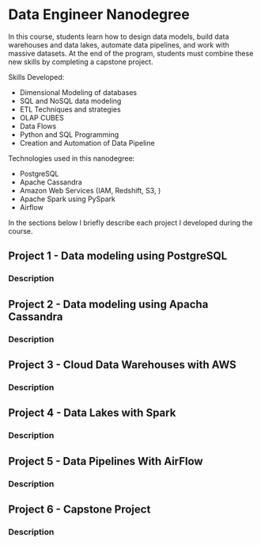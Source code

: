 # Data Engineer Nanodegree

In this course, students learn how to design data models, build data warehouses and data lakes, automate data pipelines, and work with massive datasets. At the end of the program, students must combine these new skills by completing a capstone project.

Skills Developed:

* Dimensional Modeling of databases
* SQL and NoSQL data modeling
* ETL Techniques and strategies
* OLAP CUBES
* Data Flows
* Python and SQL Programming
* Creation and Automation of Data Pipeline

Technologies used in this nanodegree:

* PostgreSQL
* Apache Cassandra
* Amazon Web Services (IAM, Redshift, S3, )
* Apache Spark using PySpark
* Airflow

In the sections below I briefly describe each project I developed during the course.


## Project 1 - Data modeling using PostgreSQL

### Description

## Project 2 - Data modeling using Apacha Cassandra

### Description

## Project 3 - Cloud Data Warehouses with AWS

### Description

## Project 4 - Data Lakes with Spark

### Description

## Project 5 - Data Pipelines With AirFlow

### Description

## Project 6 - Capstone Project

### Description
